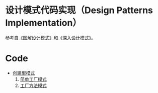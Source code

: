 # 设计模式代码实现（Design Patterns Implementation）

参考自[《图解设计模式》](https://design-patterns.readthedocs.io/zh_CN/latest/index.html)和[《深入设计模式》](https://refactoringguru.cn/design-patterns)。

# Code

* [创建型模式](./Creational%20Pattern/README.md)
  1. [简单工厂模式](./Creational%20Pattern/Simple%20Factory%20Pattern/README.md)
  2. [工厂方法模式](./Creational%20Pattern/Factory%20Method%20Pattern/README.md)
